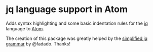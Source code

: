 # jq language support in Atom

Adds syntax highlighting and some basic indentation rules for the [jq](https://stedolan.github.io/jq/) language to [Atom](https://atom.io/).

The creation of this package was greatly helped by the [simplified jq grammar](https://github.com/fadado/JBOL/blob/38c5b73f9494bee13575674bd19a7ff15ad24e66/doc/JQ-language-grammar.md) by @fadado. Thanks!
